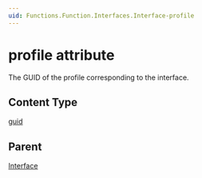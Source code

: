```yaml
---
uid: Functions.Function.Interfaces.Interface-profile
---
```


# profile attribute

The GUID of the profile corresponding to the interface.

## Content Type

[guid](xref:Functions-TypeGuid)

## Parent

[Interface](xref:Functions.Function.Interfaces.Interface)
